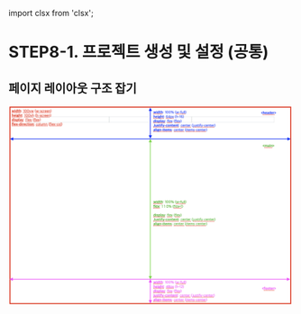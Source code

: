 import clsx from 'clsx';

# STEP8-1. 프로젝트 생성 및 설정 (공통)

## 페이지 레이아웃 구조 잡기

<img src="../0. img/basic_layout.png" alt="기본 레이아웃 구조" />
